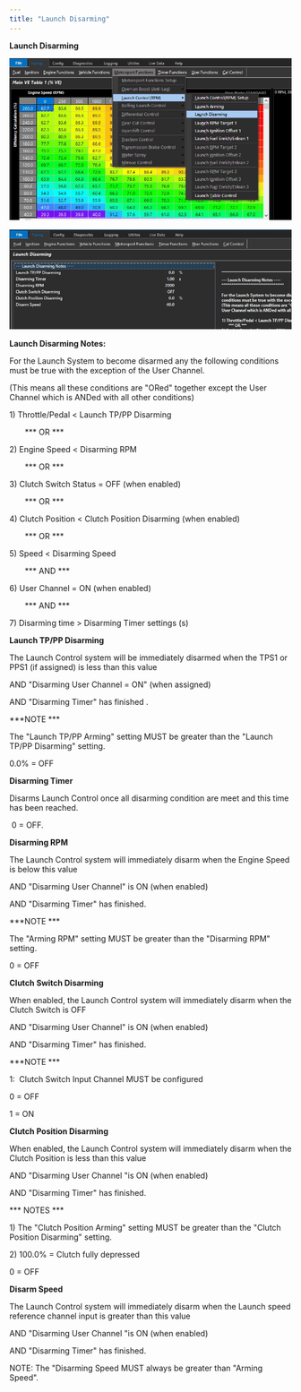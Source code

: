 ```yaml
---
title: "Launch Disarming"
---
```


**Launch Disarming**&nbsp;


![Image](</img/Launch 7.jpg>)


![Image](</img/Launch 8.jpg>)


**Launch Disarming Notes:**

For the Launch System to become disarmed any the following conditions must be true with the exception of the User Channel.

(This means all these conditions are "ORed" together except the User Channel which is ANDed with all other conditions)


&#49;) Throttle/Pedal \< Launch TP/PP Disarming&nbsp;

&nbsp;&nbsp; &nbsp; &nbsp; \*\*\* OR \*\*\*

&#50;) Engine Speed \< Disarming RPM &nbsp;

&nbsp;&nbsp; &nbsp; &nbsp; \*\*\* OR \*\*\*

&#51;) Clutch Switch Status = OFF (when enabled)&nbsp;

&nbsp;&nbsp; &nbsp; &nbsp; \*\*\* OR \*\*\*

&#52;) Clutch Position \< Clutch Position Disarming (when enabled)&nbsp;

&nbsp;&nbsp; &nbsp; &nbsp; \*\*\* OR \*\*\*

&#53;) Speed \< Disarming Speed&nbsp;

&nbsp;&nbsp; &nbsp; &nbsp; \*\*\* AND \*\*\*

&#54;) User Channel = ON (when enabled)&nbsp;

&nbsp;&nbsp; &nbsp; &nbsp; \*\*\* AND \*\*\*

&#55;) Disarming time \> Disarming Timer settings (s)


**Launch TP/PP Disarming**

The Launch Control system will be immediately disarmed when the TPS1 or PPS1 (if assigned) is less than this value&nbsp;

AND "Disarming User Channel = ON" (when assigned)&nbsp;

AND "Disarming Timer" has finished .


\*\*\*NOTE \*\*\*

The "Launch TP/PP Arming" setting MUST be greater than the "Launch TP/PP Disarming" setting.


&#48;.0% = OFF


**Disarming Timer**


Disarms Launch Control once all disarming condition are meet and this time has been reached.


&nbsp;0 = OFF.


**Disarming RPM**

The Launch Control system will immediately disarm when the Engine Speed is below this value&nbsp;

AND "Disarming User Channel" is ON (when enabled)&nbsp;

AND "Disarming Timer" has finished.


\*\*\*NOTE \*\*\*

The "Arming RPM" setting MUST be greater than the "Disarming RPM" setting.


&#48; = OFF


**Clutch Switch Disarming**

When enabled, the Launch Control system will immediately disarm when the Clutch Switch is OFF &nbsp;

AND "Disarming User Channel" is ON (when enabled)&nbsp;

AND "Disarming Timer" has finished.


\*\*\*NOTE \*\*\*

&#49;:&nbsp; Clutch Switch Input Channel MUST be configured&nbsp;


&#48; = OFF

&#49; = ON


**Clutch Position Disarming**

When enabled, the Launch Control system will immediately disarm when the Clutch Position is less than this value &nbsp;

AND "Disarming User Channel "is ON (when enabled)&nbsp;

AND "Disarming Timer" has finished.


\*\*\* NOTES \*\*\*

&#49;) The "Clutch Position Arming" setting MUST be greater than the "Clutch Position Disarming" setting.

&#50;) 100.0% = Clutch fully depressed


&#48; = OFF


**Disarm Speed**

The Launch Control system will immediately disarm when the Launch speed reference channel input is greater than this value &nbsp;

AND "Disarming User Channel "is ON (when enabled)&nbsp;

AND "Disarming Timer" has finished.


NOTE: The "Disarming Speed MUST always be greater than "Arming Speed".

